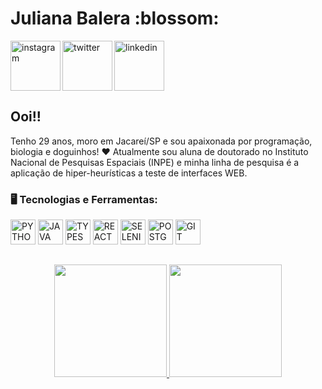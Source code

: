 
<div dsplay="inline-block">
 
 <h1 align="left">Juliana Balera :blossom: </h1>
 <a href="https://www.instagram.com/balerajuliana/">
    <img align="left" width="80px" src="https://i.ibb.co/qkGSp1D/instagram.png" alt="instagram" style="vertical-align:top;">
  </a> 
  <a href="https://twitter.com/JulianaBalera">
    <img align="left" width="80px" src="https://i.ibb.co/ZcFHDpv/twitter.png" alt="twitter" style="vertical-align:top;">
  </a>
  <a href="https://www.linkedin.com/in/juliana-balera-5b6860200/">
    <img width="80px" src="https://i.ibb.co/RyZx12b/linkedin.png" alt="linkedin" style="vertical-align:top;">
  </a>
</div>

## Ooi!!
Tenho 29 anos, moro em Jacareí/SP e sou apaixonada por programação, biologia e doguinhos! ❤ Atualmente sou aluna de doutorado no Instituto Nacional de Pesquisas Espaciais (INPE) e minha linha de pesquisa é a aplicação de hiper-heurísticas a teste de interfaces WEB.

### 🖥️ Tecnologias e Ferramentas: 
<p align="left">
<img width="40px" src="https://cdn.jsdelivr.net/gh/devicons/devicon/icons/python/python-original.svg" title = "PYTHON"/>
<img width="40px" src="https://cdn.jsdelivr.net/gh/devicons/devicon/icons/java/java-original.svg" title = "JAVA"/>
<img width="40px" src="https://cdn.jsdelivr.net/gh/devicons/devicon/icons/typescript/typescript-original.svg" title = "TYPESCRIPT"/>
<img width="40px" src="https://cdn.jsdelivr.net/gh/devicons/devicon/icons/react/react-original.svg" title = "REACT"/>
<img width="40px" src="https://cdn.jsdelivr.net/gh/devicons/devicon/icons/selenium/selenium-original.svg" title = "SELENIUM"/>
<img width="40px" src="https://cdn.jsdelivr.net/gh/devicons/devicon/icons/postgresql/postgresql-original.svg" title = "POSTGRESQL"/>
<img width="40px" src="https://cdn.jsdelivr.net/gh/devicons/devicon/icons/git/git-original.svg" title = "GIT"/>
</p>

##
<p align="center">
<a href="https://github.com/balerajuliana">
  <img height="180em" src="https://github-readme-stats-eight-theta.vercel.app/api?username=balerajuliana&show_icons=true&theme=algolia&include_all_commits=true&count_private=true"/>
  <img height="180em" src="https://github-readme-stats-eight-theta.vercel.app/api/top-langs/?username=balerajuliana&layout=compact&langs_count=8&theme=algolia"/>
</a>
</p>





